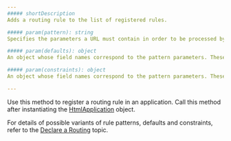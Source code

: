 ```yaml
---
##### shortDescription
Adds a routing rule to the list of registered rules.

##### param(pattern): string
Specifies the parameters a URL must contain in order to be processed by the rule.

##### param(defaults): object
An object whose field names correspond to the pattern parameters. These fields are set to the parameters' default values.

##### param(constraints): object
An object whose field names correspond to the pattern parameters. These fields are set to the parameters' constraint expressions.

---
```

Use this method to register a routing rule in an application. Call this method after instantiating the [HtmlApplication](/api-reference/40%20SPA%20Framework/HtmlApplication '/Documentation/ApiReference/SPA_Framework/HtmlApplication/') object.

For details of possible variants of rule patterns, defaults and constraints, refer to the [Declare a Routing](/concepts/40%20SPA%20Framework/3%20Navigation%20and%20Routing/1%20Declare%20a%20Routing.md '/Documentation/Guide/SPA_Framework/Navigation_and_Routing/#Declare_a_Routing') topic.